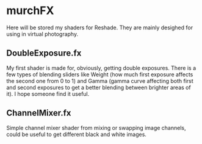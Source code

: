 # murchFX
Here will be stored my shaders for Reshade. They are mainly desighed for using in virtual photography.

## DoubleExposure.fx
My first shader is made for, obviously, getting double exposures. There is a few types of blending sliders like Weight (how much first exposure affects the second one from 0 to 1) and Gamma (gamma curve affecting both first and second exposures to get a better blending between brighter areas of it). I hope someone find it useful.

## ChannelMixer.fx
Simple channel mixer shader from mixing or swapping image channels, could be useful to get different black and white images.

